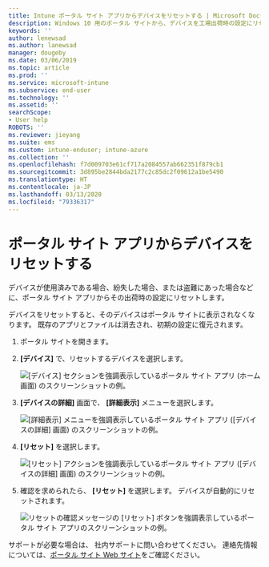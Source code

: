 ```yaml
---
title: Intune ポータル サイト アプリからデバイスをリセットする | Microsoft Docs
description: Windows 10 用のポータル サイトから、デバイスを工場出荷時の設定にリセットします。
keywords: ''
author: lenewsad
ms.author: lanewsad
manager: dougeby
ms.date: 03/06/2019
ms.topic: article
ms.prod: ''
ms.service: microsoft-intune
ms.subservice: end-user
ms.technology: ''
ms.assetid: ''
searchScope:
- User help
ROBOTS: ''
ms.reviewer: jieyang
ms.suite: ems
ms.custom: intune-enduser; intune-azure
ms.collection: ''
ms.openlocfilehash: f7d009703e61cf717a2084557ab662351f879cb1
ms.sourcegitcommit: 3d895be2844bda2177c2c85dc2f09612a1be5490
ms.translationtype: HT
ms.contentlocale: ja-JP
ms.lasthandoff: 03/13/2020
ms.locfileid: "79336317"
---
```

# <a name="reset-device-from-the-company-portal-app"></a>ポータル サイト アプリからデバイスをリセットする  

デバイスが使用済みである場合、紛失した場合、または盗難にあった場合などに、ポータル サイト アプリからその出荷時の設定にリセットします。  

デバイスをリセットすると、そのデバイスはポータル サイトに表示されなくなります。 既存のアプリとファイルは消去され、初期の設定に復元されます。  


1. ポータル サイトを開きます。  
2. **[デバイス]** で、リセットするデバイスを選択します。   

    ![[デバイス] セクションを強調表示しているポータル サイト アプリ (ホーム画面) のスクリーンショットの例。](./media/1802-cp-app-windows-home.png)  

3. **[デバイスの詳細]** 画面で、 **[詳細表示]** メニューを選択します。  

    ![[詳細表示] メニューを強調表示しているポータル サイト アプリ ([デバイスの詳細] 画面) のスクリーンショットの例。](./media/1802-cp-app-windows-device-details.png)  

4. **[リセット]** を選択します。  

     ![[リセット] アクションを強調表示しているポータル サイト アプリ ([デバイスの詳細] 画面) のスクリーンショットの例。 ](./media/1802-cp-app-windows-device-details-reset.png)  

5. 確認を求められたら、 **[リセット]** を選択します。 デバイスが自動的にリセットされます。  

     ![リセットの確認メッセージの [リセット] ボタンを強調表示しているポータル サイト アプリのスクリーンショットの例。 ](./media/1802-cp-app-windows-reset-confirm.png)  

サポートが必要な場合は、 社内サポートに問い合わせてください。 連絡先情報については、[ポータル サイト Web サイト](https://go.microsoft.com/fwlink/?linkid=2010980)をご確認ください。  
